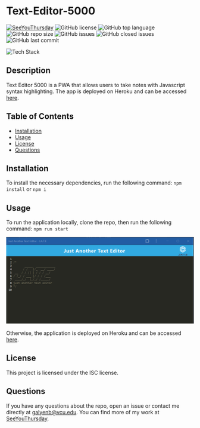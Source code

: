 # Text-Editor-5000

[![SeeYouThursday](https://img.shields.io/badge/SeeYouThursday-Text--Editor--5000-2f3790?&logo=github)](https://www.github.com/SeeYouThursday/Text-Editor-5000)
![GitHub license](https://img.shields.io/badge/license-ISC-blue.svg)
![GitHub top language](https://img.shields.io/github/languages/top/SeeYouThursday/Text-Editor-5000?color=yellow&logo=javascript)
![GitHub repo size](https://img.shields.io/github/repo-size/SeeYouThursday/Text-Editor-5000?color=green&logo=github)
![GitHub issues](https://img.shields.io/github/issues/SeeYouThursday/Text-Editor-5000?color=red&logo=github)
![GitHub closed issues](https://img.shields.io/github/issues-closed/SeeYouThursday/Text-Editor-5000?color=blue&logo=github)
![GitHub last commit](https://img.shields.io/github/last-commit/SeeYouThursday/Text-Editor-5000?logo=github)

![Tech Stack](https://github-readme-tech-stack.vercel.app/api/cards?title=Tech+Stack&lineCount=1&line1=webpack%2CWebpack%2Cf92c11%3BExpress%2CExpress%2Cfefdfd%3BCode+Mirror%2CCode+Mirror%2C2f3790%3BJavascript%2C%2Cebf153%3B)

## Description

Text Editor 5000 is a PWA that allows users to take notes with Javascript syntax highlighting. The app is deployed on Heroku and can be accessed [here](https://text-editor-5000-f2edb74933f9.herokuapp.com/).

## Table of Contents

- [Installation](#installation)
- [Usage](#usage)
- [License](#license)
- [Questions](#questions)

## Installation

To install the necessary dependencies, run the following command:
`npm install` or `npm i`

## Usage

To run the application locally, clone the repo, then run the following command:
`npm run start`

![Screenshot](./JATEscreenshot.png)

Otherwise, the application is deployed on Heroku and can be accessed [here](https://text-editor-5000-f2edb74933f9.herokuapp.com/).

## License

This project is licensed under the ISC license.

## Questions

If you have any questions about the repo, open an issue or contact me directly at [galyenb@vcu.edu](mailto:galyenb@vcu.edu). You can find more of my work at [SeeYouThursday](https://github.com/SeeYouThursday/).
